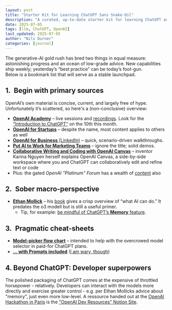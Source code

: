 ```yaml
---
layout: post
title: "Starter Kit for Learning ChatGPT Sans Snake-Oil"
description: "A curated, up-to-date starter kit for learning ChatGPT and generative AI—featuring primary sources, expert perspectives, and practical cheat-sheets without hype or misinformation."
date: 2025-07-05
tags: [llm, ChatGPT, OpenAI]
last_updated: 2025-07-05
author: "Nils Durner"
categories: [journal]
---
```


The generative-AI gold rush has bred two things in equal measure: astonishing progress and an ocean of low-grade advice. New capabilities ship weekly; yesterday’s “best practice” can be today’s foot-gun.  
Below is a bookmark list that will serve as a stable launchpad.

## 1. Begin with primary sources  
OpenAI’s own material is concise, current, and largely free of hype. Unfortunately it’s scattered, so here's a (non-conclusive) overview:

* [**OpenAI Academy**](https://academy.openai.com/) – live sessions and [recordings](https://academy.openai.com/public/content). Look for the [“Introduction to ChatGPT”](https://academy.openai.com/public/events/introduction-to-chatgpt-9tb8p45jw0) on the 10th this month.  
* [**OpenAI for Startups**](https://openai.com/solutions/startups/) – despite the name, most content applies to others as well 
* [**OpenAI for Business** (LinkedIn)](https://www.linkedin.com/showcase/openai-for-business/posts/?feedView=all) – quick, scenario-driven walkthroughs.
* [**Put AI to Work for Marketing Teams**](https://openai.com/business/put-ai-to-work-for-marketing-teams) – ignore the title; solid demos.
* [**Collaborative Writing and Coding with OpenAI Canvas**](https://www.deeplearning.ai/short-courses/collaborative-writing-and-coding-with-openai-canvas/) – inventor Karina Nguyen herself explains OpenAI Canvas, a side-by-side workspace where you and ChatGPT can collaboratively edit and refine text or code
* Plus: the gated *OpenAI "Platinum" Forum* has a wealth of [content](https://forum.openai.com/home/content) also

## 2. Sober macro-perspective  
* [**Ethan Mollick**](https://www.linkedin.com/in/emollick/) – his [book](https://www.amazon.de/Co-Intelligence-Living-Working-Ethan-Mollick/dp/0753560771/ref=sr_1_1?crid=2KXQB7FJZH64K&dib=eyJ2IjoiMSJ9.UmiRyu9MyDgnZInrbqVe0kcp_QGiUqJfJL7c-fuS1JS5o3QvtEv3IIX3NnzXkYCz4zg8o4T55Cw7UwMnuwGua39n9lVvI7Dp8v98wvf6MtGM1jHIyphamUX4UsKMHP6OhNVIIrl4G6JtKScFL2nopqfS9t9BnXxssvZm34HsZ9U9ynUVLBy3NtcgS7sg05_0KtTxLEZXQ4tdS3IGUium0HLJ3WxxbgdlhmVO1ym5lEI.MT285yvsK3FLmU0QAyb-n1JpX-KUe0kLyMjHS7RXDHo&dib_tag=se&keywords=ethan+mollick+co-intelligence&qid=1751696111&sprefix=ethan+mollick%2Caps%2C114&sr=8-1) gives a crisp overview of “what AI can do.” It predates the o3 modell but is still a useful primer.
  * Tip, for example: [be mindful of ChatGPT’s **Memory** feature](https://www.linkedin.com/posts/emollick_very-tight-control_over_ai_memory_is_really-activity-7320938824304316416-aLKc?utm_source=share&utm_medium=member_desktop&rcm=ACoAAAGX2jIBd6RDsNRYv13Bvu3x4nnCNu96SEw).

## 3. Pragmatic cheat-sheets  
* [**Model-picker flow chart**](https://www.linkedin.com/posts/peteroestergaard_promtengineering-ai-chatgpt-activity-7305843623760162816-KdRo?utm_source=share&utm_medium=member_desktop&rcm=ACoAAAGX2jIBd6RDsNRYv13Bvu3x4nnCNu96SEw) – intended to help with the overcrowed model selector in paid-for ChatGPT plans.
* [**... with Prompts included**](https://www.linkedin.com/posts/anoukmuis_this-visual-just-made-90-of-ai-prompting-activity-7322994166802624512-B5mK?utm_source=share&utm_medium=member_desktop&rcm=ACoAAAGX2jIBd6RDsNRYv13Bvu3x4nnCNu96SEw) ([I am wary, though](https://www.linkedin.com/feed/update/urn:li:activity:7322994166802624512?commentUrn=urn%3Ali%3Acomment%3A%28activity%3A7322994166802624512%2C7323270078689390594%29&dashCommentUrn=urn%3Ali%3Afsd_comment%3A%287323270078689390594%2Curn%3Ali%3Aactivity%3A7322994166802624512%29))

## 4. Beyond ChatGPT: Developer superpowers
The polished packaging of ChatGPT comes at the expensive of throttled horsepower - relatively. Developers can interact with the models more directly and exercise greater control - e.g. per Ethan Mollicks advice about "memory", just even more low-level. A ressource handed out at the [OpenAI Hackathon in Paris](https://teams.microsoft.com/l/message/19:456c1645bbd44edc8dac9516f8c2afc9@thread.v2/1751355565564?context=%7B%22contextType%22%3A%22chat%22%7D) is the ["OpenAI Dev Resources" Notion Site](https://openai.notion.site/openai-dev-resources).